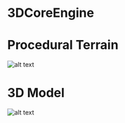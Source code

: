 # 3DCoreEngine
# Procedural Terrain
![alt text](https://serving.photos.photobox.com/088137750fa7373a03222f208b288ce6d756922cba49c2dea1e9862eeb3011e2f69cbbcc.jpg)
# 3D Model
![alt text](https://serving.photos.photobox.com/13403313ed32274646006eb8744a899fd4322c2d7e22781e952f4b82776f9d0c50d61d14.jpg)
